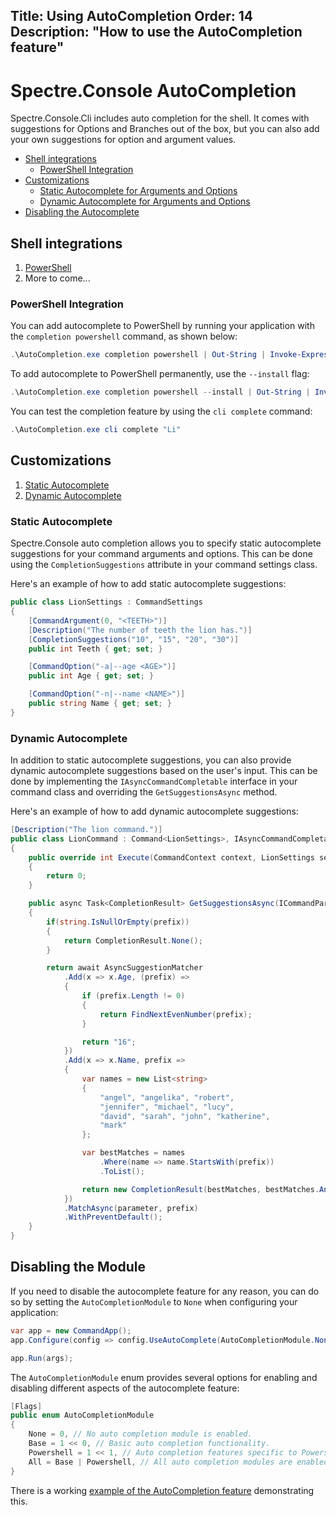 Title: Using AutoCompletion
Order: 14
Description: "How to use the AutoCompletion feature"
---
# Spectre.Console AutoCompletion

Spectre.Console.Cli includes auto completion for the shell.
It comes with suggestions for Options and Branches out of the box, but you can also add your own suggestions for option and argument values.

- [Shell integrations](#shell-integrations)
  - [PowerShell Integration](#powershell-integration)
- [Customizations](#customizations)
  - [Static Autocomplete for Arguments and Options](#static-autocomplete-for-arguments-and-options)
  - [Dynamic Autocomplete for Arguments and Options](#dynamic-autocomplete-for-arguments-and-options)
- [Disabling the Autocomplete](#disabling-the-autocomplete)



## Shell integrations
1. [PowerShell](#powershell-integration)
2. More to come...


### PowerShell Integration

You can add autocomplete to PowerShell by running your application with the `completion powershell` command, as shown below:


```powershell
.\AutoCompletion.exe completion powershell | Out-String | Invoke-Expression
```

To add autocomplete to PowerShell permanently, use the `--install` flag:

```powershell
.\AutoCompletion.exe completion powershell --install | Out-String | Invoke-Expression
```

You can test the completion feature by using the `cli complete` command:

```powershell
.\AutoCompletion.exe cli complete "Li"
```

## Customizations
1. [Static Autocomplete](#static-autocomplete) 
2. [Dynamic Autocomplete](#dynamic-autocomplete)

### Static Autocomplete

Spectre.Console auto completion allows you to specify static autocomplete suggestions for your command arguments and options. This can be done using the `CompletionSuggestions` attribute in your command settings class.

Here's an example of how to add static autocomplete suggestions:

```csharp
public class LionSettings : CommandSettings
{
    [CommandArgument(0, "<TEETH>")]
    [Description("The number of teeth the lion has.")]
    [CompletionSuggestions("10", "15", "20", "30")]
    public int Teeth { get; set; }

    [CommandOption("-a|--age <AGE>")]
    public int Age { get; set; }

    [CommandOption("-n|--name <NAME>")]
    public string Name { get; set; }
}
```

### Dynamic Autocomplete

In addition to static autocomplete suggestions, you can also provide dynamic autocomplete suggestions based on the user's input. This can be done by implementing the `IAsyncCommandCompletable` interface in your command class and overriding the `GetSuggestionsAsync` method.

Here's an example of how to add dynamic autocomplete suggestions:

```csharp
[Description("The lion command.")]
public class LionCommand : Command<LionSettings>, IAsyncCommandCompletable
{
    public override int Execute(CommandContext context, LionSettings settings)
    {
        return 0;
    }

    public async Task<CompletionResult> GetSuggestionsAsync(ICommandParameterInfo parameter, string? prefix)
    {
        if(string.IsNullOrEmpty(prefix))
        {
            return CompletionResult.None();
        }

        return await AsyncSuggestionMatcher
            .Add(x => x.Age, (prefix) =>
            {
                if (prefix.Length != 0)
                {
                    return FindNextEvenNumber(prefix);
                }

                return "16";
            })
            .Add(x => x.Name, prefix =>
            {
                var names = new List<string>
                {
                    "angel", "angelika", "robert",
                    "jennifer", "michael", "lucy",
                    "david", "sarah", "john", "katherine",
                    "mark"
                };

                var bestMatches = names
                    .Where(name => name.StartsWith(prefix))
                    .ToList();

                return new CompletionResult(bestMatches, bestMatches.Any());
            })
            .MatchAsync(parameter, prefix)
            .WithPreventDefault();
    }
}
```

## Disabling the Module

If you need to disable the autocomplete feature for any reason, you can do so by setting the `AutoCompletionModule` to `None` when configuring your application:

```csharp
var app = new CommandApp();
app.Configure(config => config.UseAutoComplete(AutoCompletionModule.None));

app.Run(args);
```

The `AutoCompletionModule` enum provides several options for enabling and disabling different aspects of the autocomplete feature:

```csharp
[Flags]
public enum AutoCompletionModule
{
    None = 0, // No auto completion module is enabled.
    Base = 1 << 0, // Basic auto completion functionality.
    Powershell = 1 << 1, // Auto completion features specific to Powershell.
    All = Base | Powershell, // All auto completion modules are enabled.
}
```

There is a working [example of the AutoCompletion feature](https://github.com/JKamsker/spectre.console/tree/AutoCompletion/examples/Cli/AutoCompletion) demonstrating this.